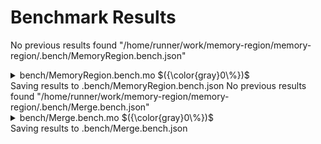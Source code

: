 # Benchmark Results


No previous results found "/home/runner/work/memory-region/memory-region/.bench/MemoryRegion.bench.json"

<details>

<summary>bench/MemoryRegion.bench.mo $({\color{gray}0\%})$</summary>

### Region vs MemoryRegion

_Benchmarking the performance with 10k entries_


Instructions: ${\color{gray}0\\%}$
Heap: ${\color{gray}0\\%}$
Stable Memory: ${\color{gray}0\\%}$
Garbage Collection: ${\color{gray}0\\%}$


**Instructions**

|                                              | MemoryRegion | VersionedMemoryRegion |
| :------------------------------------------- | -----------: | --------------------: |
| allocate()                                   |    9_438_475 |             9_689_420 |
| deallocate()                                 |  164_367_062 |           160_686_101 |
| using allocate() to reallocate stored blocks |  260_600_203 |           271_940_285 |
| Preliminary Step: Sort Addresses             |  244_841_617 |           244_953_419 |
| deallocate() worst case                      |  205_864_832 |           204_618_931 |


**Heap**

|                                              | MemoryRegion | VersionedMemoryRegion |
| :------------------------------------------- | -----------: | --------------------: |
| allocate()                                   |    33.62 KiB |             33.61 KiB |
| deallocate()                                 |     1.49 MiB |               1.5 MiB |
| using allocate() to reallocate stored blocks |     5.51 MiB |              6.04 MiB |
| Preliminary Step: Sort Addresses             |     5.61 MiB |              5.62 MiB |
| deallocate() worst case                      |     1.64 MiB |              1.62 MiB |


**Garbage Collection**

|                                              | MemoryRegion | VersionedMemoryRegion |
| :------------------------------------------- | -----------: | --------------------: |
| allocate()                                   |          0 B |                   0 B |
| deallocate()                                 |          0 B |                   0 B |
| using allocate() to reallocate stored blocks |          0 B |                   0 B |
| Preliminary Step: Sort Addresses             |          0 B |                   0 B |
| deallocate() worst case                      |          0 B |                   0 B |


**Stable Memory**

|                                              | MemoryRegion | VersionedMemoryRegion |
| :------------------------------------------- | -----------: | --------------------: |
| allocate()                                   |       48 MiB |                48 MiB |
| deallocate()                                 |          0 B |                   0 B |
| using allocate() to reallocate stored blocks |       16 MiB |                24 MiB |
| Preliminary Step: Sort Addresses             |          0 B |                   0 B |
| deallocate() worst case                      |          0 B |                   0 B |

</details>
Saving results to .bench/MemoryRegion.bench.json
No previous results found "/home/runner/work/memory-region/memory-region/.bench/Merge.bench.json"

<details>

<summary>bench/Merge.bench.mo $({\color{gray}0\%})$</summary>

### MemoryRegion merge performance

_Benchmarking with 10k entries_


Instructions: ${\color{gray}0\\%}$
Heap: ${\color{gray}0\\%}$
Stable Memory: ${\color{gray}0\\%}$
Garbage Collection: ${\color{gray}0\\%}$


**Instructions**

|                     | MemoryRegion |
| :------------------ | -----------: |
| no merge (insert)   |  138_798_307 |
| merge prev          |  256_219_537 |
| merge next          |  137_026_116 |
| merge prev and next |  245_649_829 |


**Heap**

|                     | MemoryRegion |
| :------------------ | -----------: |
| no merge (insert)   |     1.57 MiB |
| merge prev          |     2.13 MiB |
| merge next          |     1.12 MiB |
| merge prev and next |     1.83 MiB |


**Garbage Collection**

|                     | MemoryRegion |
| :------------------ | -----------: |
| no merge (insert)   |          0 B |
| merge prev          |          0 B |
| merge next          |          0 B |
| merge prev and next |          0 B |


</details>
Saving results to .bench/Merge.bench.json
